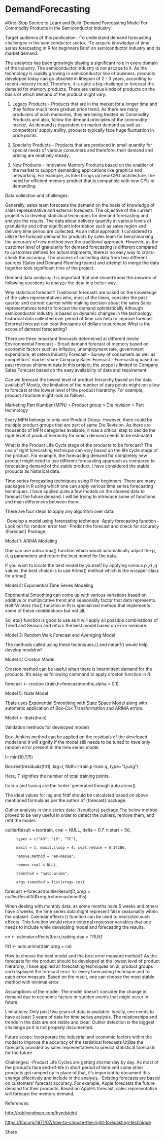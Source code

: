 # DemandForecasting

#One-Stop Source to Learn and Build ‘Demand Forecasting Model For Commodity Products in the Semiconductor Industry’

Target audience of this publication:
-To understand demand forecasting challenges in the semiconductor sector.
-To acquire knowledge of time series forecasting in R for beginners
Brief on semiconductor industry and its market demand:

The analytics has been growingly playing a significant role in every domain of the industry. The semiconductor industry is not escape to it. As the technology is rapidly growing in semiconductor line of business, products developed today can go obsolete in lifespan of 2 - 3 years, according to recent industry trend. Therefore, it is quite a big challenge to forecast the demand for memory products. There are various kinds of products on the basis of which demand of the product might vary.

1.   Legacy Products - Products that are in the market for a longer time and they follow much more gradual price trend. As there are many producers of such memories, they are being treated as Commodity Products and also, follow the demand principles of the commodity market. As demand is dependent on market demand as well as competitors’ supply ability, products typically face huge fluctuation in price points.

2.   Specialty Products - Products that are produced in small quantity for special needs of various consumers and therefore, their demand and pricing are relatively steady.

3.   New Products - Innovative Memory Products based on the enabler of the market to support demanding applications like graphics and networking. For example, as Intel brings up new CPU architecture, the need for efficient memory product that is compatible with new CPU is demanding.

Data collection and challenges:

Generally, sales team forecasts the demand on the basis of knowledge of sales representative and external forecasts. The objective of the current project is to develop statistical techniques for demand forecasting and analyze the results.
The data about delivery quantity at various levels of granularity and other significant information such as sales region and delivery time period are collected.
As an initial approach, I considered to utilize the forecast demand for products by sales team for benchmarking the accuracy of new method over the traditional approach. However, as the customer level of granularity for demand forecasting is different compared to customers defined for actual shipments, there is no easy way to cross-check the accuracy. The process of collecting data from two different sources (Sales and Demand Planning teams) and attempt to merge the data together took significant time of the project.

Demand data analysis:
It is important that one should know the answers of following questions to analyze the data in a better way.

Why statistical forecast?
Traditional forecasts are based on the knowledge of the sales representatives who, most of the times, consider the past quarter and current quarter while making decision about the sales
Sales representatives tend to forecast the demand optimistically
Although semiconductor industry is based on dynamic changes in the technology, historical data collected over period of time can help to improve forecast
External forecast can cost thousands of dollars to purchase
What is the scope of demand forecasting?

There are three important forecasts determined at different levels:
Environmental Forecast - Broad demand forecast of memory based on economic factors such as inflation, unemployment rate, government expenditure, et cetera
Industry Forecast - Survey of consumers as well as competitors’ market share
Company Sales Forecast - Forecasting based on past revenue shipment data
In this project, the scope is limited to Company Sales Forecast based on the easy availability of data and requirement.

Can we forecast the lowest level of product hierarchy based on the data available?
Mostly, the limitation of the number of data points might not allow to forecast at the lowest level of the product hierarchy.  For example, product structure might look as follows:

Marketing Part Number (MPN) > Product group > Die revision > Part technology

Every MPN belongs to only one Product Group. However, there could be multiple product groups that are part of same Die Revision. As there are thousands of MPN categories available, it was a critical step to decide the right level of product hierarchy for which demand needs to be estimated.

What is the Product Life Cycle stage of the products to be forecast?
The use of right forecasting technique can vary based on the life cycle stage of the product.
For example, the forecasting demand for completely new product might need to use different forecasting approach as compared to forecasting demand of the stable product. I have considered the stable products as historical data.

Time series forecasting techniques using R for beginners:
There are many packages in R using which one can apply various time series forecasting techniques. I have applied quite a few models on the cleaned data to forecast the future demand. I will be trying to introduce some of functions and main differences between them.

There are four steps to apply any algorithm over data:

-Develop a model using forecasting technique
-Apply forecasting function
-Look out for random error test
-Predict the forecast and check for accuracy
{Forecast} Package

Model 1: ARIMA Modeling

One can use auto.arima() function which would automatically adjust the p, d, q parameters and return the best model for the data.

If you want to locate the best model by yourself by applying various p ,d ,q values, the best choice is to use Arima() method which is the wrapper class for arima()

Model 2: Exponential Time Series Modeling

Exponential Smoothing can come up with various variations based on additive or multiplicative trend and seasonality factor that data represents.  Holt-Winters (hw() function in R) is specialized method that implements some of these combinations but not all.

So, ets() function is good to use as it will apply all possible combinations of Trend and Season and return the best model based on Error measure.

Model 3: Random Walk Forecast and Averaging Model

The methods called using these techniques.() and meanf() would help develop modelrwf

Model 4: Croston Model

Croston method can be useful when there is intermittent demand for the products. It’s easy as following command to apply croston function in R:

forecast <- croston (train,h=forecastmonths,alpha = 0.1)

Model 5: tbats Model

Tbats uses Exponential Smoothing with State Space Model along with automatic application of Box-Cox Transformation and ARIMA errors.

Model <- tbats(train)

Validation methods for developed models

Box-Jenkins method can be applied on the residuals of the developed model and it will signify if the model still needs to be tuned to have only random error present in the time series model.

l= min(10,T/5)

Box.test(residuals(fit1), lag=l, fitdf=l-train.p-train.q, type="Ljung")

Here, T signifies the number of total training points.

train.p and train.q are the ‘order’ generated through auto.arima()

The ideal values for lag and fitdf should be calculated based on above mentioned formula as per the author of {forecast} package.

Outlier analysis in time series data: {tsoutliers} package
The below method proved to be very useful in order to detect the outliers, remove them, and refit the model:

outlierResult <-tso(train, cval = NULL, delta = 0.7, n.start = 50,

         types = c("AO", "LS", "TC"),

         maxit = 1, maxit.iloop = 4, cval.reduce = 0.14286,

         remove.method = "en-masse",

         remove.cval = NULL,

         tsmethod = "auto.arima",

         args.tsmethod = list(xreg= ce))

forecast <-forecast(outlierResult$fit,xreg= outlierResult$fit$xreg,h=forecastmonths)

When dealing with monthly data, as some months have 5 weeks and others have 4 weeks, the time series data might represent false seasonality within the dataset.  Calendar.effects () function can be used to neutralize such effects. This function would return external regressor variables that one needs to include while developing model and forecasting the results.

ce <- calendar.effects(train,trading.day = TRUE)

fit1 <- auto.arima(train,xreg = ce)

How to choose the best model and the best error measure method?
As the forecasts for the product should be developed at the lowest level of product hierarchy, I have applied all forecasting techniques on all product groups and displayed the forecast error for every forecasting technique and for each error measure. Based on the result, one can choose the most stable method with minimal error.

Assumptions of the model:
The model doesn’t consider the change in demand due to economic factors or sudden events that might occur in future.

Limitations:
Only past two years of data is available. Ideally, one needs to have at least 3 years of data for time series analysis.
The relationships and trends in the data are not stable and clear. Outlier detection is the biggest challenge as it is not properly documented.

Future scope:
Incorporate the industrial and economic factors within the model to improve the accuracy of the statistical forecasts
Utilize the forecasts provided by sales representatives to predict statistical forecasts for the future

Challenges:
-Product Life Cycles are getting shorter day by day. As most of the products face end-of-life in short period of time and some other products get ramped up in place of that, it’s important to document this change effectively and include in the analysis.
-Existing forecasts are based on customers’ forecast accuracy. For example, Apple forecasts the future demand for their products. Based on Apple’s forecast, sales representative will forecast the memory demand.

References:

http://robjhyndman.com/hyndsight/

https://hbr.org/1971/07/how-to-choose-the-right-forecasting-technique



Share
